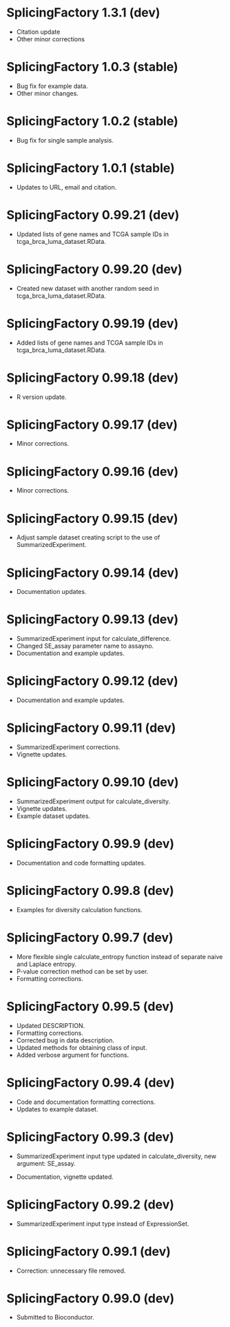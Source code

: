 # SplicingFactory 1.3.1 (dev)

* Citation update
* Other minor corrections

# SplicingFactory 1.0.3 (stable)

* Bug fix for example data.
* Other minor changes.

# SplicingFactory 1.0.2 (stable)

* Bug fix for single sample analysis.

# SplicingFactory 1.0.1 (stable)

* Updates to URL, email and citation.

# SplicingFactory 0.99.21 (dev)

* Updated lists of gene names and TCGA sample IDs in
  tcga_brca_luma_dataset.RData.

# SplicingFactory 0.99.20 (dev)

* Created new dataset with another random seed in tcga_brca_luma_dataset.RData.

# SplicingFactory 0.99.19 (dev)

* Added lists of gene names and TCGA sample IDs in tcga_brca_luma_dataset.RData.

# SplicingFactory 0.99.18 (dev)

* R version update.

# SplicingFactory 0.99.17 (dev)

* Minor corrections.

# SplicingFactory 0.99.16 (dev)

* Minor corrections.

# SplicingFactory 0.99.15 (dev)

* Adjust sample dataset creating script to the use of SummarizedExperiment.

# SplicingFactory 0.99.14 (dev)

* Documentation updates.

# SplicingFactory 0.99.13 (dev)

* SummarizedExperiment input for calculate_difference.
* Changed SE_assay parameter name to assayno.
* Documentation and example updates.

# SplicingFactory 0.99.12 (dev)

* Documentation and example updates.

# SplicingFactory 0.99.11 (dev)

* SummarizedExperiment corrections.
* Vignette updates.

# SplicingFactory 0.99.10 (dev)

* SummarizedExperiment output for calculate_diversity.
* Vignette updates.
* Example dataset updates.

# SplicingFactory 0.99.9 (dev)

* Documentation and code formatting updates.

# SplicingFactory 0.99.8 (dev)

* Examples for diversity calculation functions.

# SplicingFactory 0.99.7 (dev)

* More flexible single calculate_entropy function instead of separate naive and
  Laplace entropy.
* P-value correction method can be set by user.
* Formatting corrections.

# SplicingFactory 0.99.5 (dev)

* Updated DESCRIPTION.
* Formatting corrections.
* Corrected bug in data description.
* Updated methods for obtaining class of input.
* Added verbose argument for functions.

# SplicingFactory 0.99.4 (dev)

* Code and documentation formatting corrections.
* Updates to example dataset.

# SplicingFactory 0.99.3 (dev)

* SummarizedExperiment input type updated in calculate_diversity, 
  new argument: SE_assay.

* Documentation, vignette updated.

# SplicingFactory 0.99.2 (dev)

* SummarizedExperiment input type instead of ExpressionSet.

# SplicingFactory 0.99.1 (dev)

* Correction: unnecessary file removed.

# SplicingFactory 0.99.0 (dev)

* Submitted to Bioconductor.
